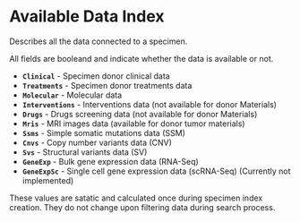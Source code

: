 # Available Data Index

Describes all the data connected to a specimen.

All fields are booleand and indicate whether the data is available or not.

- **`Clinical`** - Specimen donor clinical data
- **`Treatments`** - Specimen donor treatments data
- **`Molecular`** - Molecular data
- **`Interventions`** - Interventions data (not available for donor Materials)
- **`Drugs`** - Drugs screening data (not available for donor Materials)
- **`Mris`** - MRI images data (available for donor tumor materials)
- **`Ssms`** - Simple somatic mutations data (SSM)
- **`Cnvs`** - Copy number variants data (CNV)
- **`Svs`** - Structural variants data (SV)
- **`GeneExp`** - Bulk gene expression data (RNA-Seq)
- **`GeneExpSc`** - Single cell gene expression data (scRNA-Seq) (Currently not implemented)

These values are satatic and calculated once during specimen index creation.
They do not change upon filtering data during search process.

